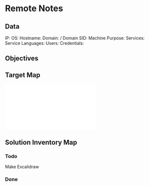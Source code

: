 # Remote Notes

## Data 

IP: 
OS:
Hostname:
Domain:  / Domain SID:
Machine Purpose: 
Services:
Service Languages:
Users:
Credentials:

## Objectives

## Target Map

![](Remote-map.excalidraw.md)

## Solution Inventory Map


### Todo 

Make Excalidraw

### Done
      

